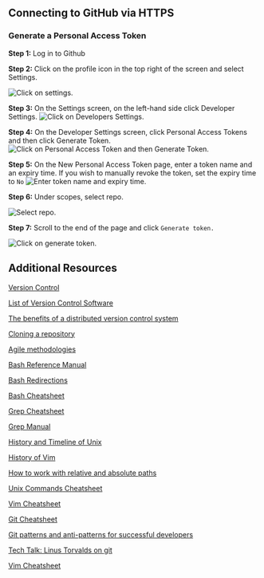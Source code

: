 ## Connecting to GitHub via HTTPS
### __Generate a Personal Access Token__

__Step 1:__ Log in to Github

__Step 2:__ Click on the profile icon in the top right of the screen and select Settings.

<img src="https://d3c33hcgiwev3.cloudfront.net/imageAssetProxy.v1/qBM9wZ2zQJeTPcGds_CXzA_82389fbb7ed140b78c68ea0807d9aae1_settings.png?expiry=1677801600000&amp;hmac=NOhraYuo41Rzk7Cu84Ju6GFqPYlqktA6PueXgBniZ60" alt="Click on settings. " data-asset-id="qBM9wZ2zQJeTPcGds_CXzA" class="cml-image-default undefined">

__Step 3:__ On the Settings screen, on the left-hand side click Developer Settings.
<img src="https://d3c33hcgiwev3.cloudfront.net/imageAssetProxy.v1/E8rQIJaSR22K0CCWkodtag_68403478224348cf85959d06166959e1_developer_settings.png?expiry=1677801600000&amp;hmac=VKzUzw_6ZkU2novENLgywM4gFSvN7psP2_U-0siTW68" alt="Click on Developers Settings. " data-asset-id="E8rQIJaSR22K0CCWkodtag" class="cml-image-default undefined">

__Step 4:__ On the Developer Settings screen, click Personal Access Tokens and then click Generate Token.
<img src="https://d3c33hcgiwev3.cloudfront.net/imageAssetProxy.v1/X3-fg00gQ1a_n4NNIKNWsA_1b9dcda68b8c43799ab2d620addd8ae1_personal_access_tokens.png?expiry=1677801600000&amp;hmac=-y0uw3T9acgnuvIWM-8hhXZy4KyrVI8F-1fAnkC-NJY" alt="Click on Personal Access Token and then Generate Token. " data-asset-id="X3-fg00gQ1a_n4NNIKNWsA" class="cml-image-default undefined">

__Step 5:__ On the New Personal Access Token page, enter a token name and an expiry time. If you wish to manually revoke the token, set the expiry time to `No` 
<img src="https://d3c33hcgiwev3.cloudfront.net/imageAssetProxy.v1/qC-kPVy4QhqvpD1cuHIacw_66f2abdf46dd4d01a6d46446b87022e1_new_personal_access_token.png?expiry=1677801600000&amp;hmac=_RrnScFACmUxhu0Nsk29hocmLfpNCHehY3CqOMGTTLk" alt="Enter token name and expiry time. " data-asset-id="qC-kPVy4QhqvpD1cuHIacw" class="cml-image-default undefined">

__Step 6:__ Under scopes, select repo.

<img src="https://d3c33hcgiwev3.cloudfront.net/imageAssetProxy.v1/4Mc3BXnRSVuHNwV50Rlbmw_ff8b2d6be1ff417b853ca3eaaae3c8e1_new_personal_access_token_scopes.png?expiry=1677801600000&amp;hmac=7RqqQXNfKrfs8bsVqB39YVwrhcRFPcpZ04qefJeHVmo" alt="Select repo. " data-asset-id="4Mc3BXnRSVuHNwV50Rlbmw" class="cml-image-default undefined">

__Step 7:__ Scroll to the end of the page and click `Generate token.`

<img src="https://d3c33hcgiwev3.cloudfront.net/imageAssetProxy.v1/wB0cpA6eT1adHKQOnk9W-w_ab7172e3640748e4aa0d3e49f52254e1_generate_token.png?expiry=1677801600000&amp;hmac=yHb-KvwSfZ8b5EGcsuiTmTt6t5p7mPNzSmeWvmuuVfw" alt="Click on generate token. " data-asset-id="wB0cpA6eT1adHKQOnk9W-w" class="cml-image-default undefined">


## Additional Resources
[Version Control](https://git-scm.com/book/en/v2/Getting-Started-About-Version-Control)

[List of Version Control Software](https://en.wikipedia.org/wiki/List_of_version-control_software)

[The benefits of a distributed version control system](https://about.gitlab.com/topics/version-control/benefits-distributed-version-control-system/)

[Cloning a repository](https://docs.github.com/en/repositories/creating-and-managing-repositories/cloning-a-repository)

[Agile methodologies](https://www.planview.com/resources/guide/agile-methodologies-a-beginners-guide/)

[Bash Reference Manual](https://www.gnu.org/software/bash/manual/html_node/index.html#SEC_Contents)

[Bash Redirections](https://www.gnu.org/software/bash/manual/html_node/Redirections.html#Redirections)

[Bash Cheatsheet](https://devhints.io/bash)

[Grep Cheatsheet](https://devhints.io/grep)

[Grep Manual](https://man7.org/linux/man-pages/man1/grep.1.html)

[History and Timeline of Unix](https://unix.org/what_is_unix/history_timeline.html)

[History of Vim](https://en.wikipedia.org/wiki/Vim_(text_editor))

[How to work with relative and absolute paths  ](https://www.geeksforgeeks.org/absolute-relative-pathnames-unix/)

[Unix Commands Cheatsheet](https://cheatography.com/jluis/cheat-sheets/bash-and-unix-commands/)

[Vim Cheatsheet](https://vim.rtorr.com/)

[Git Cheatsheet](https://education.github.com/git-cheat-sheet-education.pdf)

[Git patterns and anti-patterns for successful developers  ](https://www.youtube.com/watch?v=t_4lLR6F_yk)

[Tech Talk: Linus Torvalds on git  ](https://www.youtube.com/watch?v=4XpnKHJAok8)

[Vim Cheatsheet](https://devhints.io/vim)